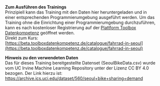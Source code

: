 **Zum Ausführen des Trainings**<br>
Prinzipiell kann das Training mit den Daten hier heruntergeladen und in einer entsprechenden Programmierumgebung ausgeführt werden. 
Um das Training ohne die Einrichtung einer Programmierumgebung durchzuführen, kann es nach kostenloser Registrierung auf der [Plattform Toolbox Datenkompetenz](https://beta.toolboxdatenkompetenz.de) geöffnet werden.<br>
Direkt zum Kurs: [https://beta.toolboxdatenkompetenz.de/catalogue/fahrrad-in-seoul](https://beta.toolboxdatenkompetenz.de/catalogue/fahrrad-in-seoul)

**Hinweis zu den verwendeten Daten** <br>
Das für dieses Training bereitgestellte Datenset (SeoulBikeData.csv) wurde vom UC Irvine Machine Learning Repository unter der Lizenz CC BY 4.0 bezogen. Der Link hierzu ist: https://archive.ics.uci.edu/dataset/560/seoul+bike+sharing+demand



